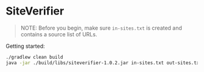 # SiteVerifier

> NOTE: Before you begin, make sure `in-sites.txt` is created and contains a source list of URLs.

Getting started:
```bash
./gradlew clean build
java -jar ./build/libs/siteverifier-1.0.2.jar in-sites.txt out-sites.txt 2000000
```